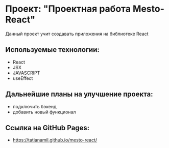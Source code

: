 # Проект: "Проектная работа Mesto-React"

Данный проект учит создавать приложения на библиотеке React

## Используемые технологии:

- React
- JSX
- JAVASCRIPT
- useEffect

## Дальнейшие планы на улучшение проекта:

- подключить бэкенд
- добавить новый функционал

## Ссылка на GitHub Pages: 

- https://tatianamil.github.io/mesto-react/